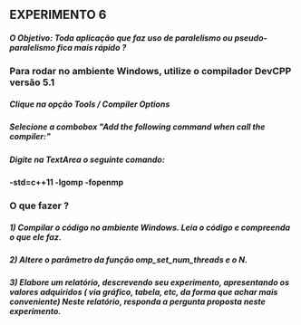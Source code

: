 ## EXPERIMENTO 6

##### O Objetivo: Toda aplicação que faz uso de paralelismo ou pseudo-paralelismo fica mais rápido ?


### Para rodar no ambiente Windows, utilize o compilador DevCPP versão 5.1

##### Clique na opção Tools / Compiler Options

##### Selecione a combobox "Add the following command when call the compiler:"

##### Digite na TextArea o seguinte comando:
<b>-std=c++11  -lgomp -fopenmp</b>


### O que fazer ?

##### 1) Compilar o código no ambiente Windows. Leia o código e compreenda o que ele faz.

##### 2) Altere o parâmetro da função omp_set_num_threads e o N.

##### 3) Elabore um relatório, descrevendo seu experimento, apresentando os valores adquiridos ( via gráfico, tabela, etc, da forma que achar mais conveniente) Neste relatório, responda a pergunta proposta neste experimento.
